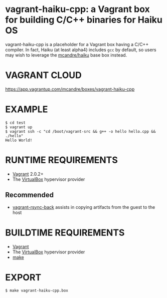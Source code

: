# vagrant-haiku-cpp: a Vagrant box for building C/C++ binaries for Haiku OS

vagrant-haiku-cpp is a placeholder for a Vagrant box having a C/C++ compiler. In fact, Haiku (at least alpha4) includes `gcc` by default, so users may wish to leverage the [mcandre/haiku](https://app.vagrantup.com/mcandre/boxes/haiku) base box instead.

# VAGRANT CLOUD

https://app.vagrantup.com/mcandre/boxes/vagrant-haiku-cpp

# EXAMPLE

```console
$ cd test
$ vagrant up
$ vagrant ssh -c "cd /boot/vagrant-src && g++ -o hello hello.cpp && ./hello"
Hello World!
```

# RUNTIME REQUIREMENTS

* [Vagrant](https://www.vagrantup.com) 2.0.2+
* The [VirtualBox](https://www.virtualbox.org) hypervisor provider

## Recommended

* [vagrant-rsync-back](https://github.com/smerrill/vagrant-rsync-back) assists in copying artifacts from the guest to the host

# BUILDTIME REQUIREMENTS

* [Vagrant](https://www.vagrantup.com)
* The [VirtualBox](https://www.virtualbox.org) hypervisor provider
* [make](https://www.gnu.org/software/make/)

# EXPORT

```console
$ make vagrant-haiku-cpp.box
```
